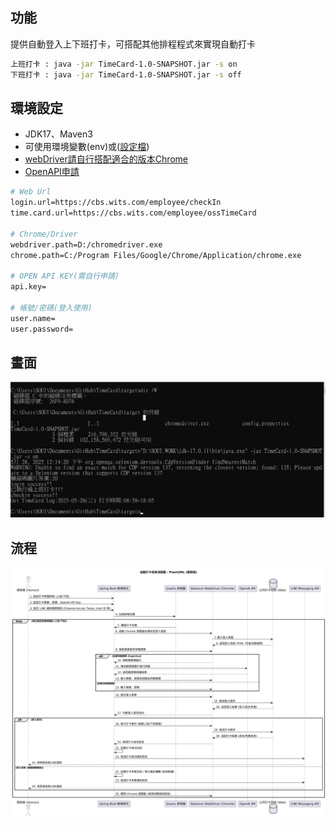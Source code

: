 ## 功能

提供自動登入上下班打卡，可搭配其他排程程式來實現自動打卡

```bash
上班打卡 : java -jar TimeCard-1.0-SNAPSHOT.jar -s on
下班打卡 : java -jar TimeCard-1.0-SNAPSHOT.jar -s off
```

## 環境設定
- JDK17、Maven3
- 可使用環境變數(env)或([設定檔](src%2Fmain%2Fresources%2Fconfig.properties))
- [webDriver請自行搭配適合的版本Chrome](https://googlechromelabs.github.io/chrome-for-testing/)
- [OpenAPI申請](https://platform.openai.com/docs/overview)

```bash
# Web Url
login.url=https://cbs.wits.com/employee/checkIn
time.card.url=https://cbs.wits.com/employee/ossTimeCard

# Chrome/Driver
webdriver.path=D:/chromedriver.exe
chrome.path=C:/Program Files/Google/Chrome/Application/chrome.exe

# OPEN API KEY(需自行申請)
api.key=

# 帳號/密碼(登入使用)
user.name=
user.password=
```


## 畫面
![image](https://github.com/jasonSOUI/TimeCard/blob/master/log.png)

## 流程
![image](https://github.com/jasonSOUI/TimeCard/blob/master/uml.png)
